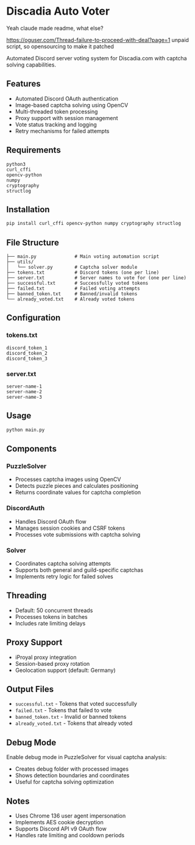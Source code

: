 # Discadia Auto Voter


Yeah claude made readme, what else?

https://oguser.com/Thread-failure-to-proceed-with-deal?page=1 unpaid script, so opensourcing to make it patched

Automated Discord server voting system for Discadia.com with captcha solving capabilities.

## Features

- Automated Discord OAuth authentication
- Image-based captcha solving using OpenCV
- Multi-threaded token processing
- Proxy support with session management
- Vote status tracking and logging
- Retry mechanisms for failed attempts

## Requirements

```
python3
curl_cffi
opencv-python
numpy
cryptography
structlog
```

## Installation

```bash
pip install curl_cffi opencv-python numpy cryptography structlog
```

## File Structure

```
├── main.py              # Main voting automation script
├── utils/
│   └── solver.py        # Captcha solver module
├── tokens.txt           # Discord tokens (one per line)
├── server.txt           # Server names to vote for (one per line)
├── successful.txt       # Successfully voted tokens
├── failed.txt           # Failed voting attempts
├── banned_token.txt     # Banned/invalid tokens
└── already_voted.txt    # Already voted tokens
```

## Configuration

### tokens.txt
```
discord_token_1
discord_token_2
discord_token_3
```

### server.txt
```
server-name-1
server-name-2
server-name-3
```

## Usage

```bash
python main.py
```

## Components

### PuzzleSolver
- Processes captcha images using OpenCV
- Detects puzzle pieces and calculates positioning
- Returns coordinate values for captcha completion

### DiscordAuth
- Handles Discord OAuth flow
- Manages session cookies and CSRF tokens
- Processes vote submissions with captcha solving

### Solver
- Coordinates captcha solving attempts
- Supports both general and guild-specific captchas
- Implements retry logic for failed solves

## Threading

- Default: 50 concurrent threads
- Processes tokens in batches
- Includes rate limiting delays

## Proxy Support

- iProyal proxy integration
- Session-based proxy rotation
- Geolocation support (default: Germany)

## Output Files

- `successful.txt` - Tokens that voted successfully
- `failed.txt` - Tokens that failed to vote
- `banned_token.txt` - Invalid or banned tokens
- `already_voted.txt` - Tokens that already voted

## Debug Mode

Enable debug mode in PuzzleSolver for visual captcha analysis:
- Creates debug folder with processed images
- Shows detection boundaries and coordinates
- Useful for captcha solving optimization

## Notes

- Uses Chrome 136 user agent impersonation
- Implements AES cookie decryption
- Supports Discord API v9 OAuth flow
- Handles rate limiting and cooldown periods
